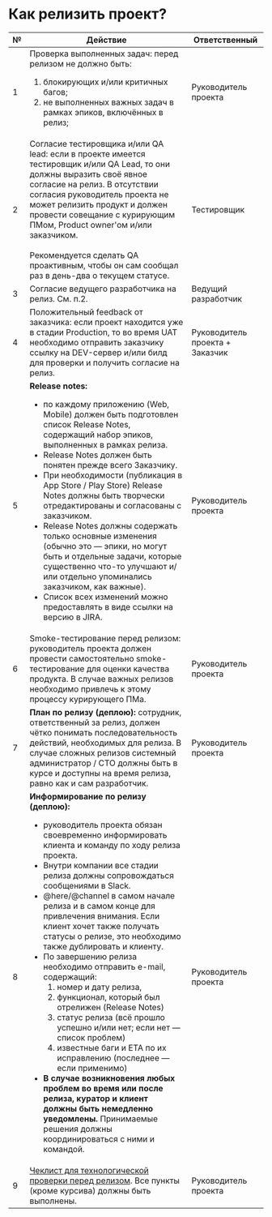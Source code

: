 # Как релизить проект?


|№ | Действие | Ответственный |
| ---- | ---- | ---- |
| 1 |	Проверка выполненных задач: перед релизом не должно быть: <br><ol><li>блокирующих и/или критичных багов;</li><li>не выполненных важных задач в рамках эпиков, включённых в релиз;</li></ol>|	Руководитель проекта |
| 2 |	Согласие тестировщика и/или QA lead: если в проекте имеется тестировщик и/или QA Lead, то они должны выразить своё явное согласие на релиз. В отсутствии согласия руководитель проекта не может релизить продукт и должен провести совещание с курирующим ПМом, Product owner'ом и/или заказчиком. <br><br>Рекомендуется сделать QA проактивным, чтобы он сам сообщал раз в день-два о текущем статусе. | Тестировщик
| 3 |	Согласие ведущего разработчика на релиз. См. п.2. |	Ведущий разработчик |
| 4 |	Положительный feedback от заказчика: если проект находится уже в стадии Production, то во время UAT необходимо отправить заказчику ссылку на DEV-сервер и/или билд для проверки и получить согласие на релиз. |	Руководитель проекта + Заказчик |
| 5 |	**Release notes:** <ul><li>по каждому приложению (Web, Mobile) должен быть подготовлен список Release Notes, содержащий набор эпиков, выполненных в рамках релиза.</li><li> Release Notes должен быть понятен прежде всего Заказчику.</li><li> При необходимости (публикация в App Store / Play Store) Release Notes должны быть творчески отредактированы и согласованы с заказчиком.</li><li> Release Notes должны содержать только основные изменения (обычно это — эпики, но могут быть и отдельные задачи, которые существенно что-то улучшают и/или отдельно упоминались заказчиком, как важные).</li><li> Список всех изменений можно предоставлять в виде ссылки на версию в JIRA.</li></ul> |	Руководитель проекта |
| 6 |	Smoke-тестирование перед релизом: руководитель проекта должен провести самостоятельно smoke-тестирование для оценки качества продукта. В случае важных релизов необходимо привлечь к этому процессу курирующего ПМа. |	Руководитель проекта |
| 7 |	**План по релизу (деплою):** сотрудник, ответственный за релиз, должен чётко понимать последовательность действий, необходимых для релиза. В случае сложных релизов системный администратор / CTO должны быть в курсе и доступны на время релиза, равно как и сам разработчик.	| Руководитель проекта |
| 8 |	**Информирование по релизу (деплою):** <ul><li>руководитель проекта обязан своевременно информировать клиента и команду по ходу релиза проекта.</li><li>Внутри компании все стадии релиза должны сопровождаться сообщениями в Slack.</li><li>@here/@channel в самом начале релиза и в самом конце для привлечения внимания. Если клиент хочет также получать статусы о релизе, это необходимо также дублировать и клиенту.</li><li>По завершению релиза необходимо отправить e-mail, содержащий: <ol><li>номер и дату релиза,</li><li>функционал, который был отрелижен (Release Notes)</li><li>статус релиза (всё прошло успешно и/или нет; если нет &mdash; список проблем)</li><li>известные баги и ETA по их исправлению (последнее &mdash; если применимо)</li></ol></li><li>**В случае возникновения любых проблем во время или после релиза, куратор и клиент должны быть немедленно уведомлены.** Принимаемые решения должны координироваться с ними и командой.</li></ul>	| Руководитель проекта |
| 9 |	[Чеклист для технологической проверки перед релизом](../project-release-checklist.md). Все пункты (кроме курсива) должны быть выполнены. |	Руководитель проекта |
